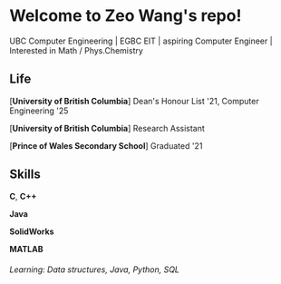 ﻿# Welcome to Zeo Wang's repo!

UBC Computer Engineering | EGBC EIT | aspiring Computer Engineer | Interested in Math / Phys.Chemistry

Life
----

[**University of British Columbia**] Dean's Honour List '21, Computer Engineering '25 

[**University of British Columbia**] Research Assistant

[**Prince of Wales Secondary School**] Graduated '21

Skills
-----
**C**, **C++**

**Java**

**SolidWorks**

**MATLAB**

###### Learning: Data structures, Java, Python, SQL
